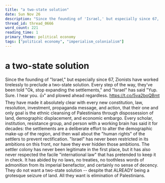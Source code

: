 ```yaml
---
title: "a two-state solution"
date: Sun Nov 26
description: "Since the founding of 'Israel,' but especially since 67, Zionists have worked tirelessly to preclude a two-state solution."
thread_id: thread_0666
word_count: 221
reading_time: 1
primary_theme: political economy
tags: ["political economy", "imperialism_colonialism"]
---
```


# a two-state solution

Since the founding of "Israel," but especially since 67, Zionists have worked tirelessly to preclude a two-state solution. Every step of the way, they've been told "Ok, stop expanding the settlements," and "Israel" has said "Yup. Sure. I hear you. 👍" and plowed ahead regardless. https://t.co/5va2boQBmt They have made it absolutely clear with every new constitution, law, resolution, investment, propaganda message, and action, that their one and only goal is the ethnic cleansing of Palestinians through dispossession of land, demographic displacement, and economic embargo. Every scholar, institution, resistance group, and person with a working brain has said it for decades: the settlements are a deliberate effort to alter the demographic make-up of the region, and then wail about the "human rights" of the settlers to prevent rectification. "Israel" has never been restricted in its ambitions on this front, nor have they ever hidden those ambitions. The settler colony has never been legitimate in the first place, but it has also never respected the facile "international law" that has pretended to keep it in check. It has abided by no laws, no treaties, no toothless words of admonition from its imperial benefactor, and certainly no sense of decency. They do not want a two-state solution -- despite that ALREADY being a grotesque seizure of land. All they want is elimination of Palestinians.
